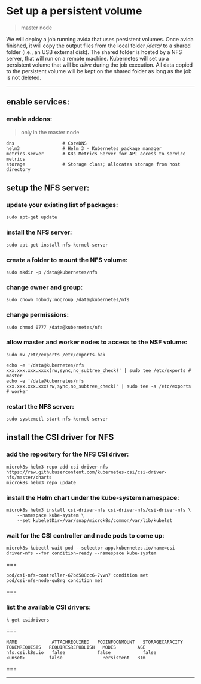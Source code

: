 # Set up a persistent volume
> master node

We will deploy a job running avida that uses persistent volumes. Once avida finished, it will copy the output files from the local folder */data/* to a shared folder (i.e., an USB external disk). The shared folder is hosted by a NFS server, that will run on a remote machine. Kubernetes will set up a persistent volume that will be *alive* during the job execution. All data copied to the persistent volume will be kept on the shared folder as long as the job is not deleted.

---

## enable services:

### enable addons:
> only in the master node

```
dns                  # CoreDNS
helm3                # Helm 3 - Kubernetes package manager
metrics-server       # K8s Metrics Server for API access to service metrics
storage              # Storage class; allocates storage from host directory
```

## setup the NFS server:

### update your existing list of packages:

```
sudo apt-get update
```

### install the NFS server:

```
sudo apt-get install nfs-kernel-server
```

### create a folder to mount the NFS volume:

```
sudo mkdir -p /data@kubernetes/nfs
```

### change owner and group:

```
sudo chown nobody:nogroup /data@kubernetes/nfs
```

### change permissions:

```
sudo chmod 0777 /data@kubernetes/nfs
```

### allow master and worker nodes to access to the NSF volume:

```
sudo mv /etc/exports /etc/exports.bak
```

```
echo -e '/data@kubernetes/nfs xxx.xxx.xxx.xxxx(rw,sync,no_subtree_check)' | sudo tee /etc/exports # master
echo -e '/data@kubernetes/nfs xxx.xxx.xxx.xxx(rw,sync,no_subtree_check)' | sudo tee -a /etc/exports # worker
```

### restart the NFS server:

```
sudo systemctl start nfs-kernel-server
```

## install the CSI driver for NFS

### add the repository for the NFS CSI driver:

```
microk8s helm3 repo add csi-driver-nfs https://raw.githubusercontent.com/kubernetes-csi/csi-driver-nfs/master/charts
microk8s helm3 repo update
```

### install the Helm chart under the kube-system namespace:

```
microk8s helm3 install csi-driver-nfs csi-driver-nfs/csi-driver-nfs \
    --namespace kube-system \
    --set kubeletDir=/var/snap/microk8s/common/var/lib/kubelet
```

### wait for the CSI controller and node pods to come up:

```
microk8s kubectl wait pod --selector app.kubernetes.io/name=csi-driver-nfs --for condition=ready --namespace kube-system
```

===
```
pod/csi-nfs-controller-67bd588cc6-7vvn7 condition met
pod/csi-nfs-node-qw8rg condition met
```
===

### list the available CSI drivers:

```
k get csidrivers
```

===
```
NAME             ATTACHREQUIRED   PODINFOONMOUNT   STORAGECAPACITY   TOKENREQUESTS   REQUIRESREPUBLISH   MODES        AGE
nfs.csi.k8s.io   false            false            false             <unset>         false               Persistent   31m
```
===

---